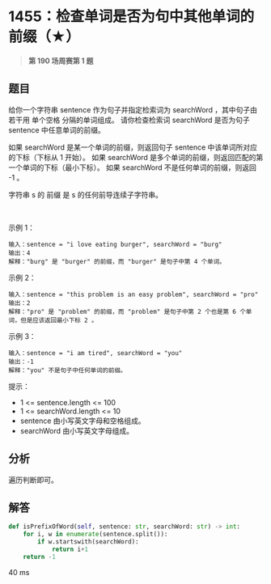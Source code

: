 # 1455：检查单词是否为句中其他单词的前缀（★）


> **第 190 场周赛第 1 题**

## 题目

给你一个字符串 sentence 作为句子并指定检索词为 searchWord ，其中句子由若干用 单个空格 分隔的单词组成。
请你检查检索词 searchWord 是否为句子 sentence 中任意单词的前缀。

如果 searchWord 是某一个单词的前缀，则返回句子 sentence 中该单词所对应的下标（下标从 1 开始）。
如果 searchWord 是多个单词的前缀，则返回匹配的第一个单词的下标（最小下标）。
如果 searchWord 不是任何单词的前缀，则返回 -1 。

字符串 s 的 前缀 是 s 的任何前导连续子字符串。

 

示例 1：
    
    输入：sentence = "i love eating burger", searchWord = "burg"
    输出：4
    解释："burg" 是 "burger" 的前缀，而 "burger" 是句子中第 4 个单词。
示例 2：

    输入：sentence = "this problem is an easy problem", searchWord = "pro"
    输出：2
    解释："pro" 是 "problem" 的前缀，而 "problem" 是句子中第 2 个也是第 6 个单词，但是应该返回最小下标 2 。
示例 3：

    输入：sentence = "i am tired", searchWord = "you"
    输出：-1
    解释："you" 不是句子中任何单词的前缀。


提示：
- 1 <= sentence.length <= 100
- 1 <= searchWord.length <= 10
- sentence 由小写英文字母和空格组成。
- searchWord 由小写英文字母组成。



## 分析

遍历判断即可。


## 解答

```python
def isPrefixOfWord(self, sentence: str, searchWord: str) -> int:
    for i, w in enumerate(sentence.split()):
        if w.startswith(searchWord):
            return i+1
    return -1
```
40 ms


